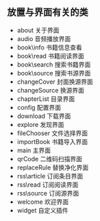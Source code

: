 ## 放置与界面有关的类

* about 关于界面
* audio 音频播放界面
* book\info 书籍信息查看
* book\read 书籍阅读界面
* book\search 搜索书籍界面
* book\source 搜索书源界面
* changeCover 封面换源界面
* changeSource 换源界面
* chapterList 目录界面
* config 配置界面
* download 下载界面
* explore 发现界面
* fileChooser 文件选择界面
* importBook 书籍导入界面
* main 主界面
* qrCode 二维码扫描界面
* replaceRule 替换净化界面
* rss\article 订阅条目界面
* rss\read 订阅阅读界面
* rss\source 订阅源界面
* welcome 欢迎界面
* widget 自定义插件